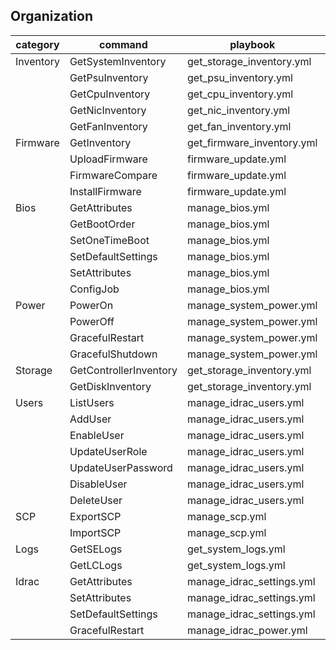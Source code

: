 
## Organization

| category  | command                | playbook                   | sample output file |
|-----------|------------------------|----------------------------|--------------------|
| Inventory | GetSystemInventory     | get_storage_inventory.yml  | [r740_SystemInventory_YYYYMMDD_hhmmss.json](../sample_output_files/r740_SystemInventory_YYYYMMDD_hhmmss.json) | |
|           | GetPsuInventory        | get_psu_inventory.yml      | [r740_PsuInventory_YYYYMMDD_hhmmss.json](../sample_output_files/r740_PSUInventory_YYYYMMDD_hhmmss.json) |
|           | GetCpuInventory        | get_cpu_inventory.yml      | [r740_CpuInventory_YYYYMMDD_hhmmss.json](../sample_output_files/r740_CPUInventory_YYYYMMDD_hhmmss.json) |
|           | GetNicInventory        | get_nic_inventory.yml      | [r740_NicInventory_YYYYMMDD_hhmmss.json](../sample_output_files/r740_NICInventory_YYYYMMDD_hhmmss.json) |
|           | GetFanInventory        | get_fan_inventory.yml      | [r740_FanInventory_YYYYMMDD_hhmmss.json](../sample_output_files/r740_FanInventory_YYYYMMDD_hhmmss.json) |
| Firmware  | GetInventory           | get_firmware_inventory.yml | [r740_FirmwareInventory_YYYYMMDD_hhmmss.json](../sample_output_files/r740_FirmwareInventory_YYYYMMDD_hhmmss.json) |
|           | UploadFirmware         | firmware_update.yml        |                    |
|           | FirmwareCompare        | firmware_update.yml        |                    |
|           | InstallFirmware        | firmware_update.yml        |                    |
| Bios      | GetAttributes          | manage_bios.yml            | [r740_BiosAttributes_YYYYMMDD_hhmmss.json](../sample_output_files/r740_BIOSAttributes_YYYYMMDD_hhmmss.json) |
|           | GetBootOrder           | manage_bios.yml            | [r740_BiosBootOrder_YYYYMMDD_hhmmss.json](../sample_output_files/r740_BIOSBootOrder_YYYYMMDD_hhmmss.json) |
|           | SetOneTimeBoot         | manage_bios.yml            |                    |
|           | SetDefaultSettings     | manage_bios.yml            |                    |
|           | SetAttributes          | manage_bios.yml            |                    |
|           | ConfigJob              | manage_bios.yml            |                    |
| Power     | PowerOn                | manage_system_power.yml    |                    |
|           | PowerOff               | manage_system_power.yml    |                    |
|           | GracefulRestart        | manage_system_power.yml    |                    |
|           | GracefulShutdown       | manage_system_power.yml    |                    |
| Storage   | GetControllerInventory | get_storage_inventory.yml  | [r740_StorageControllerInventory_YYYYMMDD_hhmmss.json](../sample_output_files/r740_StorageControllerInventory_YYYYMMDD_hhmmss.json) |
|           | GetDiskInventory       | get_storage_inventory.yml  | [r740_DiskInventory_YYYYMMDD_hhmmss.json](../sample_output_files/r740_DiskInventory_YYYYMMDD_hhmmss.json) |
| Users     | ListUsers              | manage_idrac_users.yml     | [r740_IdracUsers_YYYYMMDD_hhmmss.json](../sample_output_files/r740_IDRACUsers_YYYYMMDD_hhmmss.json) |
|           | AddUser                | manage_idrac_users.yml     |                    |
|           | EnableUser             | manage_idrac_users.yml     |                    |
|           | UpdateUserRole         | manage_idrac_users.yml     |                    |
|           | UpdateUserPassword     | manage_idrac_users.yml     |                    |
|           | DisableUser            | manage_idrac_users.yml     |                    |
|           | DeleteUser             | manage_idrac_users.yml     |                    |
| SCP       | ExportSCP              | manage_scp.yml             | [r740_SCP_YYYYMMDD_hhmmss.xml](../sample_output_files/r740_SCP_YYYYMMDD_hhmmss.xml) |
|           | ImportSCP              | manage_scp.yml             |                    |
| Logs      | GetSELogs              | get_system_logs.yml        | [r740_SELogs_YYYYMMDD_hhmmss.json](../sample_output_files/r740_SELogs_YYYYMMDD_hhmmss.json) |
|           | GetLCLogs              | get_system_logs.yml        | [r740_LCLogs_YYYYMMDD_hhmmss.json](../sample_output_files/r740_LCLogs_YYYYMMDD_hhmmss.json) |
| Idrac     | GetAttributes          | manage_idrac_settings.yml  |                    |
|           | SetAttributes          | manage_idrac_settings.yml  |                    |
|           | SetDefaultSettings     | manage_idrac_settings.yml  |                    |
|           | GracefulRestart        | manage_idrac_power.yml     |                    |
